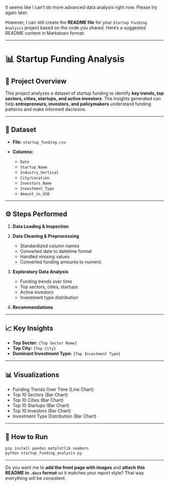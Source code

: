 It seems like I can’t do more advanced data analysis right now. Please try again later.

However, I can still create the **README file** for your `Startup Funding Analysis` project based on the code you shared. Here’s a suggested README content in Markdown format:

---

# 📊 Startup Funding Analysis

## 📌 Project Overview

This project analyzes a dataset of startup funding to identify **key trends, top sectors, cities, startups, and active investors**.
The insights generated can help **entrepreneurs, investors, and policymakers** understand funding patterns and make informed decisions.

---

## 📂 Dataset

* **File:** `startup_funding.csv`
* **Columns:**

  * `Date`
  * `Startup_Name`
  * `Industry_Vertical`
  * `City/Location`
  * `Investors_Name`
  * `Investment_Type`
  * `Amount_in_USD`

---

## ⚙️ Steps Performed

1. **Data Loading & Inspection**
2. **Data Cleaning & Preprocessing**

   * Standardized column names
   * Converted date to datetime format
   * Handled missing values
   * Converted funding amounts to numeric
3. **Exploratory Data Analysis**

   * Funding trends over time
   * Top sectors, cities, startups
   * Active investors
   * Investment type distribution
4. **Recommendations**

---

## 📈 Key Insights

* **Top Sector:** `{Top Sector Name}`
* **Top City:** `{Top City}`
* **Dominant Investment Type:** `{Top Investment Type}`

---

## 📊 Visualizations

* Funding Trends Over Time (Line Chart)
* Top 10 Sectors (Bar Chart)
* Top 10 Cities (Bar Chart)
* Top 10 Startups (Bar Chart)
* Top 10 Investors (Bar Chart)
* Investment Type Distribution (Bar Chart)

---



## 🚀 How to Run

```bash
pip install pandas matplotlib seaborn
python startup_funding_analysis.py
```

---

Do you want me to **add the front page with images** and **attach this README in `.docx` format** so it matches your report style? That way everything will be consistent.
